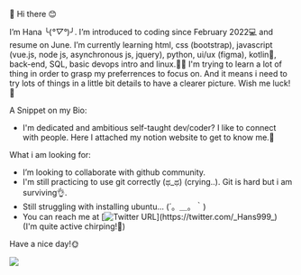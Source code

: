 👋 Hi there 😊

I’m Hana ╰(*°▽°*)╯. I’m introduced to coding since February 2022💻 and resume on June. I’m currently learning html, css (bootstrap), javascript (vue.js, node js, asynchronous js, jquery), python, ui/ux (figma), kotlin📱, back-end, SQL, basic devops intro and linux.👩‍💻  I'm trying to learn a lot of thing in order to grasp my preferrences to focus on. And it means i need to try lots of things in a little bit details to have a clearer picture. Wish me luck!🥷

A Snippet on my Bio: 
- I'm dedicated and ambitious self-taught dev/coder? I like to connect with people. Here I attached my notion website to get to know me.🙌

What i am looking for:
- I’m looking to collaborate with github community. 
- I'm still practicing to use git correctly (ಥ_ಥ) (crying..). Git is hard but i am surviving👌. 
- Still struggling with installing ubuntu... (´。＿。｀)
- You can reach me at [![Twitter URL](https://img.shields.io/twitter/url/https/twitter.com/_Hans999_.svg?style=social&label=Follow%20%40_Hans999_)](https://twitter.com/_Hans999_)  
(I'm quite active chirping!🙈)


Have a nice day!🌞

<!---
Hanss4869/Hanss4869 is a ✨ special ✨ repository because its `README.md` (this file) appears on your GitHub profile.
You can click the Preview link to take a look at your changes.
--->
![](https://komarev.com/ghpvc/?username=Hans4869)
